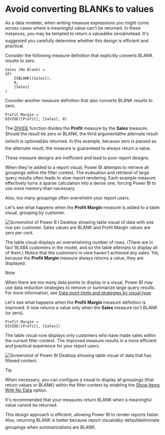 Avoid converting BLANKs to values
=================================



As a data modeler, when writing measure expressions you might come across cases where a meaningful value can't be returned. In these instances, you may be tempted to return a valueâlike zeroâinstead. It's suggested you carefully determine whether this design is efficient and practical.


Consider the following measure definition that explicitly converts BLANK results to zero.



```
Sales (No Blank) =
IF(
    ISBLANK([Sales]),
    0,
    [Sales]
)

```

Consider another measure definition that also converts BLANK results to zero.



```
Profit Margin =
DIVIDE([Profit], [Sales], 0)

```

The [DIVIDE](../divide-function-dax) function divides the **Profit** measure by the **Sales** measure. Should the result be zero or BLANK, the third argumentâthe alternate result (which is optional)âis returned. In this example, because zero is passed as the alternate result, the measure is guaranteed to always return a value.


These measure designs are inefficient and lead to poor report designs.


When they're added to a report visual, Power BI attempts to retrieve all groupings within the filter context. The evaluation and retrieval of large query results often leads to slow report rendering. Each example measure effectively turns a sparse calculation into a dense one, forcing Power BI to use more memory than necessary.


Also, too many groupings often overwhelm your report users.


Let's see what happens when the **Profit Margin** measure is added to a table visual, grouping by customer.


![Screenshot of Power B I Desktop showing table visual of data with one row per customer. Sales values are BLANK and Profit Margin values are zero per cent. ](media/dax-avoid-converting-blank/table-visual-poor.png)


The table visual displays an overwhelming number of rows. (There are in fact 18,484 customers in the model, and so the table attempts to display all of them.) Notice that the customers in view haven't achieved any sales. Yet, because the **Profit Margin** measure always returns a value, they are displayed.



Note


When there are too many data points to display in a visual, Power BI may use data reduction strategies to remove or summarize large query results. For more information, see [Data point limits and strategies by visual type](/en-us/power-bi/visuals/power-bi-data-points).



Let's see what happens when the **Profit Margin** measure definition is improved. It now returns a value only when the **Sales** measure isn't BLANK (or zero).



```
Profit Margin =
DIVIDE([Profit], [Sales])

```

The table visual now displays only customers who have made sales within the current filter context. The improved measure results in a more efficient and practical experience for your report users.


![Screenshot of Power BI Desktop showing table visual of data that has filtered content.](media/dax-avoid-converting-blank/table-visual-good.png)



Tip


When necessary, you can configure a visual to display all groupings (that return values or BLANK) within the filter context by enabling the [Show Items With No Data](/en-us/power-bi/create-reports/desktop-show-items-no-data) option.



It's recommended that your measures return BLANK when a meaningful value cannot be returned.


This design approach is efficient, allowing Power BI to render reports faster. Also, returning BLANK is better because report visualsâby defaultâeliminate groupings when summarizations are BLANK.


